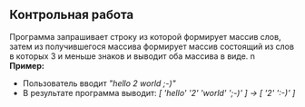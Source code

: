 ## Контрольная работа
Программа запрашивает строку из которой формирует массив слов, затем из получившегося массива формирует массив состоящий из слов в которых 3 и меньше знаков и выводит оба массива в виде. n\
**Пример:**
* Пользователь вводит *"hello 2 world ;-)"*
* В результате программа выводит: *[ 'hello' '2' 'world' ';-)' ] -> [ '2' ':-)' ]*
